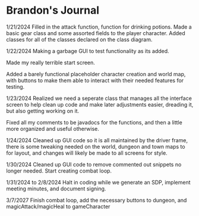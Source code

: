 # Brandon's Journal

1/21/2024
Filled in the attack function, function for drinking potions. Made a basic gear class and some assorted fields to the player character. Added classes for all of the classes declared on the class diagram.

1/22/2024
Making a garbage GUI to test functionality as its added.

Made my really terrible start screen.

Added a barely functional placeholder character creation and world map, with buttons to make them able to interact with their needed features for testing.

1/23/2024
Realized we need a seperate class that manages all the interface screen to help clean up code and make later adjustments easier, dreading it, but also getting working on it.

Fixed all my comments to be javadocs for the functions, and then a little more organized and useful otherwise.

1/24/2024
Cleaned up GUI code so it is all maintained by the driver frame, there is some tweaking needed on the world, dungeon and town maps to for layout, and changes will likely be made to all screens for style.

1/30/2024
Cleaned up GUI code to remove commented out snippets no longer needed.
Start creating combat loop.

1/31/2024 to 2/8/2024
Halt in coding while we generate an SDP, implement meeting minutes, and document signing.

3/7/2027
Finish combat loop, add the necessary buttons to dungeon, and magicAttack/magicHeal to gameCharacter
